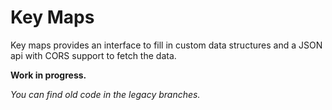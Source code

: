 # Key Maps

Key maps provides an interface to fill in custom data structures and a JSON api with CORS support to fetch the data.

__Work in progress.__

_You can find old code in the legacy branches._
